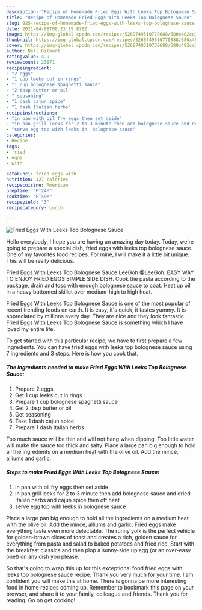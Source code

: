 ```yaml
---
description: "Recipe of Homemade Fried Eggs With Leeks Top Bolognese Sauce"
title: "Recipe of Homemade Fried Eggs With Leeks Top Bolognese Sauce"
slug: 925-recipe-of-homemade-fried-eggs-with-leeks-top-bolognese-sauce
date: 2021-04-08T08:23:19.878Z
image: https://img-global.cpcdn.com/recipes/5268749510770688/680x482cq70/fried-eggs-with-leeks-top-bolognese-sauce-recipe-main-photo.jpg
thumbnail: https://img-global.cpcdn.com/recipes/5268749510770688/680x482cq70/fried-eggs-with-leeks-top-bolognese-sauce-recipe-main-photo.jpg
cover: https://img-global.cpcdn.com/recipes/5268749510770688/680x482cq70/fried-eggs-with-leeks-top-bolognese-sauce-recipe-main-photo.jpg
author: Nell Gilbert
ratingvalue: 4.9
reviewcount: 23871
recipeingredient:
- "2 eggs"
- "1 cup leeks cut in rings"
- "1 cup bolognese spaghetti sauce"
- "2 tbsp butter or oil"
- " seasoning"
- "1 dash cajun spice"
- "1 dash Italian herbs"
recipeinstructions:
- "in pan with oil fry eggs then set aside"
- "in pan grill leeks for 2 to 3 minute then add bolognese sauce and dried Italian herbs and cajun spice then off heat"
- "serve egg top with leeks in  bolognese sauce"
categories:
- Recipe
tags:
- fried
- eggs
- with

katakunci: fried eggs with 
nutrition: 127 calories
recipecuisine: American
preptime: "PT24M"
cooktime: "PT49M"
recipeyield: "3"
recipecategory: Lunch

---
```



![Fried Eggs With Leeks Top Bolognese Sauce](https://img-global.cpcdn.com/recipes/5268749510770688/680x482cq70/fried-eggs-with-leeks-top-bolognese-sauce-recipe-main-photo.jpg)

Hello everybody, I hope you are having an amazing day today. Today, we're going to prepare a special dish, fried eggs with leeks top bolognese sauce. One of my favorites food recipes. For mine, I will make it a little bit unique. This will be really delicious.

Fried Eggs With Leeks Top Bolognese Sauce LeeGoh @LeeGoh. EASY WAY TO ENJOY FRIED EGGS SIMPLE SIDE DISH. Cook the pasta according to the package, drain and toss with enough bolognese sauce to coat. Heat up oil in a heavy bottomed skillet over medium-high to high heat.

Fried Eggs With Leeks Top Bolognese Sauce is one of the most popular of recent trending foods on earth. It is easy, it's quick, it tastes yummy. It is appreciated by millions every day. They are nice and they look fantastic. Fried Eggs With Leeks Top Bolognese Sauce is something which I have loved my entire life.


To get started with this particular recipe, we have to first prepare a few ingredients. You can have fried eggs with leeks top bolognese sauce using 7 ingredients and 3 steps. Here is how you cook that.

<!--inarticleads1-->

##### The ingredients needed to make Fried Eggs With Leeks Top Bolognese Sauce:

1. Prepare 2 eggs
1. Get 1 cup leeks cut in rings
1. Prepare 1 cup bolognese spaghetti sauce
1. Get 2 tbsp butter or oil
1. Get  seasoning
1. Take 1 dash cajun spice
1. Prepare 1 dash Italian herbs


Too much sauce will be thin and will not hang when dipping. Too little water will make the sauce too thick and salty. Place a large pan big enough to hold all the ingredients on a medium heat with the olive oil. Add the mince, alliums and garlic. 

<!--inarticleads2-->

##### Steps to make Fried Eggs With Leeks Top Bolognese Sauce:

1. in pan with oil fry eggs then set aside
1. in pan grill leeks for 2 to 3 minute then add bolognese sauce and dried Italian herbs and cajun spice then off heat
1. serve egg top with leeks in  bolognese sauce


Place a large pan big enough to hold all the ingredients on a medium heat with the olive oil. Add the mince, alliums and garlic. Fried eggs make everything taste even more delectable. The runny yolk is the perfect vehicle for golden-brown slices of toast and creates a rich, golden sauce for everything from pasta and salad to baked potatoes and fried rice. Start with the breakfast classics and then plop a sunny-side up egg (or an over-easy one!) on any dish you please. 

So that's going to wrap this up for this exceptional food fried eggs with leeks top bolognese sauce recipe. Thank you very much for your time. I am confident you will make this at home. There is gonna be more interesting food in home recipes coming up. Remember to bookmark this page on your browser, and share it to your family, colleague and friends. Thank you for reading. Go on get cooking!
